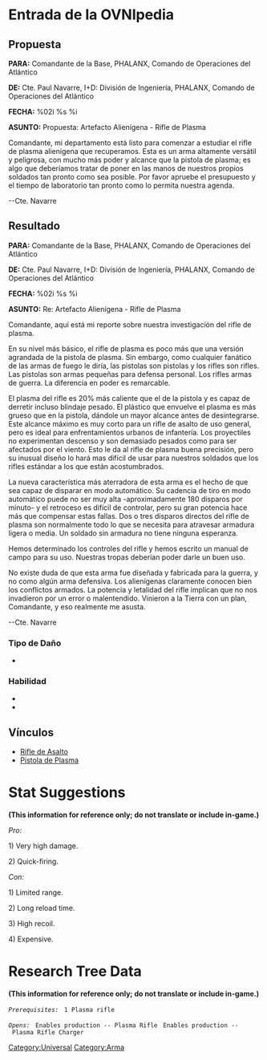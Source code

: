 # Entrada de la OVNIpedia

## Propuesta

**PARA:** Comandante de la Base, PHALANX, Comando de Operaciones del
Atlántico

**DE:** Cte. Paul Navarre, I+D: División de Ingeniería, PHALANX, Comando
de Operaciones del Atlántico

**FECHA:** %02i %s %i

**ASUNTO:** Propuesta: Artefacto Alienígena - Rifle de Plasma

Comandante, mi departamento está listo para comenzar a estudiar el rifle
de plasma alienígena que recuperamos. Esta es un arma altamente versátil
y peligrosa, con mucho más poder y alcance que la pistola de plasma; es
algo que deberíamos tratar de poner en las manos de nuestros propios
soldados tan pronto como sea posible. Por favor apruebe el presupuesto y
el tiempo de laboratorio tan pronto como lo permita nuestra agenda.

--Cte. Navarre

## Resultado

**PARA:** Comandante de la Base, PHALANX, Comando de Operaciones del
Atlántico

**DE:** Cte. Paul Navarre, I+D: División de Ingeniería, PHALANX, Comando
de Operaciones del Atlántico

**FECHA:** %02i %s %i

**ASUNTO:** Re: Artefacto Alienígena - Rifle de Plasma

Comandante, aquí está mi reporte sobre nuestra investigación del rifle
de plasma.

En su nivel más básico, el rifle de plasma es poco más que una versión
agrandada de la pistola de plasma. Sin embargo, como cualquier fanático
de las armas de fuego le diría, las pistolas son pistolas y los rifles
son rifles. Las pistolas son armas pequeñas para defensa personal. Los
rifles armas de guerra. La diferencia en poder es remarcable.

El plasma del rifle es 20% más caliente que el de la pistola y es capaz
de derretir incluso blindaje pesado. El plástico que envuelve el plasma
es más grueso que en la pistola, dándole un mayor alcance antes de
desintegrarse. Este alcance máximo es muy corto para un rifle de asalto
de uso general, pero es ideal para enfrentamientos urbanos de
infantería. Los proyectiles no experimentan descenso y son demasiado
pesados como para ser afectados por el viento. Esto le da al rifle de
plasma buena precisión, pero su inusual diseño lo hará mas difícil de
usar para nuestros soldados que los rifles estándar a los que están
acostumbrados.

La nueva característica más aterradora de esta arma es el hecho de que
sea capaz de disparar en modo automático. Su cadencia de tiro en modo
automático puede no ser muy alta -aproximadamente 180 disparos por
minuto- y el retroceso es difícil de controlar, pero su gran potencia
hace más que compensar estas fallas. Dos o tres disparos directos del
rifle de plasma son normalmente todo lo que se necesita para atravesar
armadura ligera o media. Un soldado sin armadura no tiene ninguna
esperanza.

Hemos determinado los controles del rifle y hemos escrito un manual de
campo para su uso. Nuestras tropas deberían poder darle un buen uso.

No existe duda de que esta arma fue diseñada y fabricada para la guerra,
y no como algún arma defensiva. Los alienígenas claramente conocen bien
los conflictos armados. La potencia y letalidad del rifle implican que
no nos invadieron por un error o malentendido. Vinieron a la Tierra con
un plan, Comandante, y eso realmente me asusta.

--Cte. Navarre

### Tipo de Daño

-

### Habilidad

-

-

## Vínculos

- [Rifle de Asalto](Translation:Assault_txt/es "wikilink")
- [Pistola de Plasma](Translation:Plasatomizer_txt/es "wikilink")

# Stat Suggestions

**(This information for reference only; do not translate or include
in-game.)**

*Pro:*

1\) Very high damage.

2\) Quick-firing.

*Con:*

1\) Limited range.

2\) Long reload time.

3\) High recoil.

4\) Expensive.

# Research Tree Data

**(This information for reference only; do not translate or include
in-game.)**

*`Prerequisites:`*
` 1 Plasma rifle`

*`Opens:`*
` Enables production -- Plasma Rifle`
` Enables production -- Plasma Rifle Charger`

[Category:Universal](Category:Universal "wikilink")
[Category:Arma](Category:Arma "wikilink")